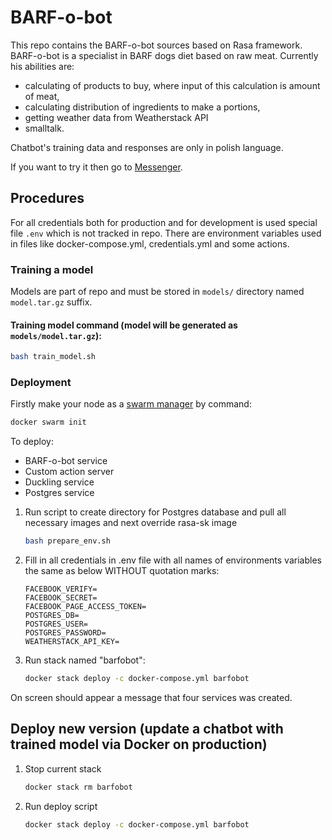 # BARF-o-bot

This repo contains the BARF-o-bot sources based on Rasa framework. BARF-o-bot is a specialist in BARF dogs diet based on raw meat. Currently his abilities are:
*  calculating of products to buy, where input of this calculation is amount of meat,
*  calculating distribution of ingredients to make a portions,
*  getting weather data from Weatherstack API
*  smalltalk.

Chatbot's training data and responses are only in polish language.

If you want to try it then go to [Messenger](https://www.messenger.com/t/105119554259120).

## Procedures

For all credentials both for production and for development is used special file `.env` which is not tracked in repo. There are environment variables used in files like docker-compose.yml, credentials.yml and some actions.

### Training a model

Models are part of repo and must be stored in `models/` directory named `model.tar.gz` suffix.

#### Training model command (model will be generated as `models/model.tar.gz`): 
```bash
bash train_model.sh
```

### Deployment

Firstly make your node as a [swarm manager](https://docs.docker.com/engine/swarm/) by command:
```bash
docker swarm init
```

To deploy: 
  * BARF-o-bot service 
  * Custom action server
  * Duckling service
  * Postgres service

1. Run script to create directory for Postgres database and pull all necessary images and next override rasa-sk image
    ```bash
    bash prepare_env.sh
    ```
1. Fill in all credentials in .env file with all names of environments variables the same as below WITHOUT quotation marks:
    ```.env
    FACEBOOK_VERIFY=
    FACEBOOK_SECRET=
    FACEBOOK_PAGE_ACCESS_TOKEN=
    POSTGRES_DB=
    POSTGRES_USER=
    POSTGRES_PASSWORD=
    WEATHERSTACK_API_KEY=
    ```
1. Run stack named "barfobot":
   ```bash
   docker stack deploy -c docker-compose.yml barfobot
   ```
On screen should appear a message that four services was created.

## Deploy new version (update a chatbot with trained model via Docker on production)

1. Stop current stack
    ```bash
    docker stack rm barfobot
    ```
1. Run deploy script
    ```bash
    docker stack deploy -c docker-compose.yml barfobot
    ```

